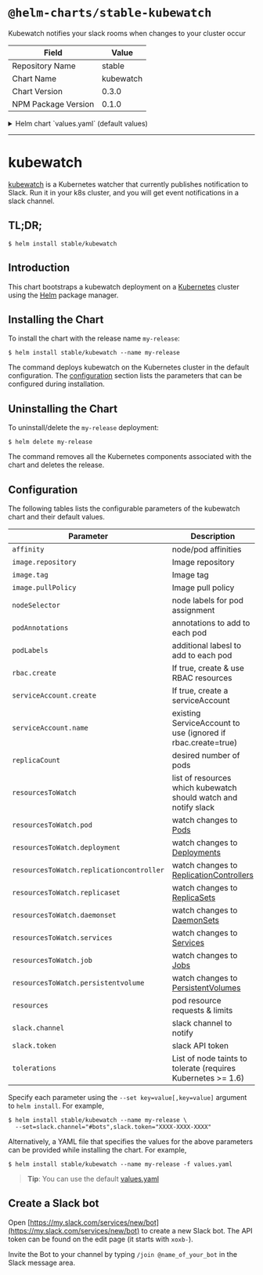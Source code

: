 # `@helm-charts/stable-kubewatch`

Kubewatch notifies your slack rooms when changes to your cluster occur

| Field               | Value     |
| ------------------- | --------- |
| Repository Name     | stable    |
| Chart Name          | kubewatch |
| Chart Version       | 0.3.0     |
| NPM Package Version | 0.1.0     |

<details>

<summary>Helm chart `values.yaml` (default values)</summary>

```yaml
slack:
  # Slack channel to notify
  channel: 'XXXX'

  # Slack bots token. Create using: https://my.slack.com/services/new/bot
  # and invite the bot to your channel using: /join @botname
  token: 'XXXX'

# Resources to watch
resourcesToWatch:
  deployment: true
  replicationcontroller: false
  replicaset: false
  daemonset: false
  services: false
  pod: true
  job: false
  persistentvolume: false

image:
  repository: 'tuna/kubewatch'
  tag: 'v0.0.3'
  pullPolicy: 'IfNotPresent'

rbac:
  # If true, create & use RBAC resources
  #
  create: true

serviceAccount:
  # Specifies whether a ServiceAccount should be created
  create: true
  # The name of the ServiceAccount to use.
  # If not set and create is true, a name is generated using the fullname template
  name:

resources:
  {}
  # limits:
  #   cpu: 100m
  #   memory: 300Mi
  # requests:
  #   cpu: 100m
  #   memory: 300Mi

# Affinity for pod assignment
# Ref: https://kubernetes.io/docs/concepts/configuration/assign-pod-node/#affinity-and-anti-affinity
# affinity: {}

# Tolerations for pod assignment
# Ref: https://kubernetes.io/docs/concepts/configuration/taint-and-toleration/
tolerations: []

# Node labels for pod assignment
# Ref: https://kubernetes.io/docs/user-guide/node-selection/
nodeSelector: {}

podAnnotations: {}
podLabels: {}
replicaCount: 1
```

</details>

---

# kubewatch

[kubewatch](https://github.com/skippbox/kubewatch) is a Kubernetes watcher that currently publishes notification to Slack. Run it in your k8s cluster, and you will get event notifications in a slack channel.

## TL;DR;

```console
$ helm install stable/kubewatch
```

## Introduction

This chart bootstraps a kubewatch deployment on a [Kubernetes](http://kubernetes.io) cluster using the [Helm](https://helm.sh) package manager.

## Installing the Chart

To install the chart with the release name `my-release`:

```console
$ helm install stable/kubewatch --name my-release
```

The command deploys kubewatch on the Kubernetes cluster in the default configuration. The [configuration](#configuration) section lists the parameters that can be configured during installation.

## Uninstalling the Chart

To uninstall/delete the `my-release` deployment:

```console
$ helm delete my-release
```

The command removes all the Kubernetes components associated with the chart and deletes the release.

## Configuration

The following tables lists the configurable parameters of the kubewatch chart and their default values.

| Parameter                                | Description                                                                                                                 | Default                         |
| ---------------------------------------- | --------------------------------------------------------------------------------------------------------------------------- | ------------------------------- |
| `affinity`                               | node/pod affinities                                                                                                         | None                            |
| `image.repository`                       | Image repository                                                                                                            | `tuna/kubewatch`                |
| `image.tag`                              | Image tag                                                                                                                   | `v0.0.3`                        |
| `image.pullPolicy`                       | Image pull policy                                                                                                           | `IfNotPresent`                  |
| `nodeSelector`                           | node labels for pod assignment                                                                                              | `{}`                            |
| `podAnnotations`                         | annotations to add to each pod                                                                                              | `{}`                            |
| `podLabels`                              | additional labesl to add to each pod                                                                                        | `{}`                            |
| `rbac.create`                            | If true, create & use RBAC resources                                                                                        | `true`                          |
| `serviceAccount.create`                  | If true, create a serviceAccount                                                                                            | `true`                          |
| `serviceAccount.name`                    | existing ServiceAccount to use (ignored if rbac.create=true)                                                                | ``                              |
| `replicaCount`                           | desired number of pods                                                                                                      | `1`                             |
| `resourcesToWatch`                       | list of resources which kubewatch should watch and notify slack                                                             | `{pod: true, deployment: true}` |
| `resourcesToWatch.pod`                   | watch changes to [Pods](https://kubernetes.io/docs/concepts/workloads/pods/pod-overview/)                                   | `true`                          |
| `resourcesToWatch.deployment`            | watch changes to [Deployments](https://kubernetes.io/docs/concepts/workloads/controllers/deployment/)                       | `true`                          |
| `resourcesToWatch.replicationcontroller` | watch changes to [ReplicationControllers](https://kubernetes.io/docs/concepts/workloads/controllers/replicationcontroller/) | `false`                         |
| `resourcesToWatch.replicaset`            | watch changes to [ReplicaSets](https://kubernetes.io/docs/concepts/workloads/controllers/replicaset/)                       | `false`                         |
| `resourcesToWatch.daemonset`             | watch changes to [DaemonSets](https://kubernetes.io/docs/concepts/workloads/controllers/daemonset/)                         | `false`                         |
| `resourcesToWatch.services`              | watch changes to [Services](https://kubernetes.io/docs/concepts/services-networking/service/)                               | `false`                         |
| `resourcesToWatch.job`                   | watch changes to [Jobs](https://kubernetes.io/docs/concepts/workloads/controllers/jobs-run-to-completion/)                  | `false`                         |
| `resourcesToWatch.persistentvolume`      | watch changes to [PersistentVolumes](https://kubernetes.io/docs/concepts/storage/persistent-volumes/)                       | `false`                         |
| `resources`                              | pod resource requests & limits                                                                                              | `{}`                            |
| `slack.channel`                          | slack channel to notify                                                                                                     | `""`                            |
| `slack.token`                            | slack API token                                                                                                             | `""`                            |
| `tolerations`                            | List of node taints to tolerate (requires Kubernetes >= 1.6)                                                                | `[]`                            |

Specify each parameter using the `--set key=value[,key=value]` argument to `helm install`. For example,

```console
$ helm install stable/kubewatch --name my-release \
  --set=slack.channel="#bots",slack.token="XXXX-XXXX-XXXX"
```

Alternatively, a YAML file that specifies the values for the above parameters can be provided while installing the chart. For example,

```console
$ helm install stable/kubewatch --name my-release -f values.yaml
```

> **Tip**: You can use the default [values.yaml](values.yaml)

## Create a Slack bot

Open [https://my.slack.com/services/new/bot](https://my.slack.com/services/new/bot) to create a new Slack bot.
The API token can be found on the edit page (it starts with `xoxb-`).

Invite the Bot to your channel by typing `/join @name_of_your_bot` in the Slack message area.
